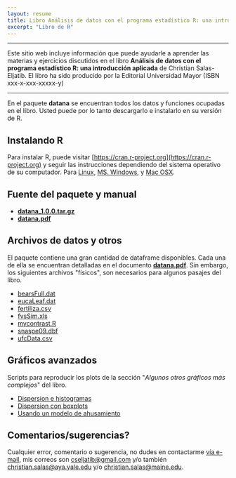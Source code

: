 ```yaml
---
layout: resume
title: Libro Análisis de datos con el programa estadístico R: una introduccción aplicada
excerpt: "Libro de R"
---
```



--------

Este sitio web incluye información que puede ayudarle a aprender las materias y ejercicios discutidos en el libro **Análisis de datos con el programa estadístico R: una introducción aplicada** de Christian Salas-Eljatib. El libro ha sido producido por la Editorial Universidad Mayor (ISBN xxx-x-xxx-xxxxx-y)

--------

En el paquete **datana** se encuentran todos los datos y funciones ocupadas en el libro. Usted puede por lo tanto descargarlo e instalarlo en su versión de R.

## Instalando R
Para instalar R, puede visitar [https://cran.r-project.org](https://cran.r-project.org) y seguir las instrucciones dependiendo del sistema operativo de su computador. Para [Linux](https://cran.r-project.org/bin/linux/), [MS. Windows](https://cran.r-project.org/bin/windows/), y [Mac OSX](https://cran.r-project.org/bin/macosx/).

## Fuente del paquete y manual
+ [**datana_1.0.0.tar.gz**](/rlibro/datana_1.0.0.tar.gz)
+ [**datana.pdf**](/rlibro/datana.pdf)


## Archivos de datos y otros
El paquete contiene una gran cantidad de dataframe disponibles. Cada una de ella se encuentran detalladas en el documento [**datana.pdf**](/rlibro/datana.pdf). Sin embargo, los siguientes archivos "físicos", son necesarios para algunos pasajes del libro.

+ [bearsFull.dat](/rlibro/bearsFull.dat)
+ [eucaLeaf.dat](/rlibro/eucaLeaf.dat)
+ [fertiliza.csv](/rlibro/fertiliza.csv)
+ [fvsSim.xls](/rlibro/fvsSim.xls)
+ [mycontrast.R](/rlibro/mycontrast.R)
+ [snaspe09.dbf](/rlibro/snaspe09.dbf)
+ [ufcData.csv](/rlibro/ufcData.csv)

## Gráficos avanzados
Scripts para reproducir los plots de la sección "*Algunos otros gráficos más complejos*" del libro.

+ [Dispersion e histogramas](/rlibro/xyHist.html)
+ [Dispersion con boxplots](/rlibro/xyBoxplot.html)
+ [Usando un modelo de ahusamiento](/biolibro/ahusamientoTrozado.html)
 
## Comentarios/sugerencias?
Cualquier error, comentario o sugerencia, no dudes en contactarme [vía e-mail](mailto:cseljatib@gmail.com), mis correos son cseljatib@gmail.com y/o también christian.salas@aya.yale.edu y/o christian.salas@maine.edu.

<!-- ### Footer
* **[Miscellaneous](./misce.md)** 
salas20 /myPubs/2020hgrate_ecoModelling.pdf (https://doi.org/10.1016/j.ecolmodel.2020.109198)
ponce 17 `doi:10.3390/f8090329`
sensors cifuentes 2018 `doi:10.3390/s18103357`.
salas10 http://rchn.biologiachile.cl/pdfs/2010/3/Soto_et_al_2010.pdf
salas06 /myPubs/2006xylofagos_RebolledoSalas_Bosque.pdf
salas05 pinaster /myPubs/2005volPinaster_Quebracho.pdf (https://fcf.unse.edu.ar/archivos/quebracho/q12-01-Pinus-pinaster.pdf)
salas05 /myPubs/2005relascope_Bosque.pdf (http://dx.doi.org/10.4067/S0717-92002005000200010) 
salas02 /myPubs/2002ajuvolrolali_Bosque.pdf (http://dx.doi.org/10.4067/S0717-92002002000200009)
Last updated: August 2020 -->
